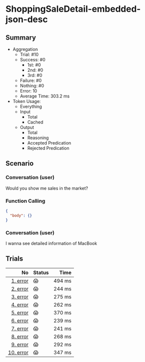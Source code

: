 # ShoppingSaleDetail-embedded-json-desc
## Summary
  - Aggregation
    - Trial: #10
    - Success: #0
      - 1st: #0
      - 2nd: #0
      - 3rd: #0
    - Failure: #0
    - Nothing: #0
    - Error: 10
    - Average Time: 303.2 ms
  - Token Usage:
    - Everything
    - Input
      - Total
      - Cached
    - Output
      - Total
      - Reasoning
      - Accepted Predication
      - Rejected Predication

## Scenario
### Conversation (user)
Would you show me sales in the market?

### Function Calling
```json
{
  "body": {}
}
```

### Conversation (user)
I wanna see detailed information of MacBook

## Trials
No | Status | Time
---:|:-------|------:
[1. error](./trials/1.error.json) | 😱 | 494 ms
[2. error](./trials/2.error.json) | 😱 | 244 ms
[3. error](./trials/3.error.json) | 😱 | 275 ms
[4. error](./trials/4.error.json) | 😱 | 262 ms
[5. error](./trials/5.error.json) | 😱 | 370 ms
[6. error](./trials/6.error.json) | 😱 | 239 ms
[7. error](./trials/7.error.json) | 😱 | 241 ms
[8. error](./trials/8.error.json) | 😱 | 268 ms
[9. error](./trials/9.error.json) | 😱 | 292 ms
[10. error](./trials/10.error.json) | 😱 | 347 ms